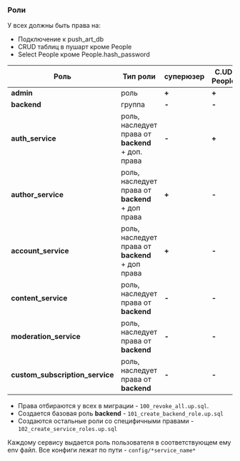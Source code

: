 ### **Роли**
У всех должны быть права на:
- Подключение к push_art_db
- CRUD таблиц в пушарт кроме People
- Select People кроме People.hash_password

| **Роль** | **Тип роли** | **суперюзер** |  C.UD People |  Select People.**hash_password** | 
|----|----|----|----|---|
| __admin__ | роль | __+__ | __+__ | __+__ |
| **backend** | группа |  __-__ | __-__ | __-__ |
| **auth_service** | роль, наследует права от __backend__ + доп. права |  __-__ | __+__ | __+__ |
| **author_service** | роль, наследует права от __backend__ + доп права |  __+__ | __-__ | __-__ |
| **account_service** | роль, наследует права от __backend__ + доп права |  __+__ | __-__ | __-__ |
| **content_service** | роль, наследует права от __backend__ |  __-__ | __-__ | __-__ |
| **moderation_service** | роль, наследует права от __backend__ |  __-__ | __-__ | __-__ |
| **custom_subscription_service** | роль, наследует права от __backend__ |  __-__ | __-__ | __-__ |

- Права отбираются у всех в миграции - `100_revoke_all.up.sql`.
- Создается базовая роль __backend__ - `101_create_backend_role.up.sql`
- Создаются остальные роли со специфичными правами - `102_create_service_roles.up.sql`

Каждому сервису выдается роль пользователя в соответствующем ему env файл. 
Все конфиги лежат по пути - `config/*service_name*`